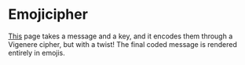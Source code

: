 # Emojicipher

[This](https://matteosandrin.github.io/emojicipher) page takes a message and a key, and it encodes them through a Vigenere cipher, but with a twist! The final coded message is rendered entirely in emojis.
